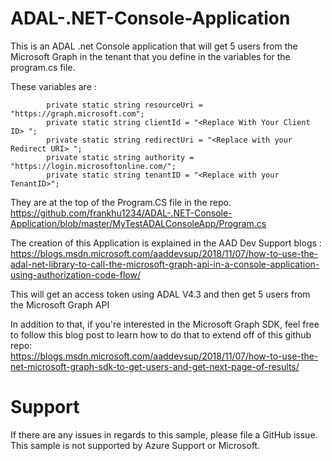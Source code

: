 # ADAL-.NET-Console-Application
This is an ADAL .net Console application that will get 5 users from the Microsoft Graph in the tenant that you define in the variables for the program.cs file.

These variables are :
```
        private static string resourceUri = "https://graph.microsoft.com";
        private static string clientId = "<Replace With Your Client ID> ";
        private static string redirectUri = "<Replace with your Redirect URI> ";
        private static string authority = "https://login.microsoftonline.com/";
        private static string tenantID = "<Replace with your TenantID>";
```
They are at the top of the Program.CS file in the repo. https://github.com/frankhu1234/ADAL-.NET-Console-Application/blob/master/MyTestADALConsoleApp/Program.cs

The creation of this Application is explained in the AAD Dev Support blogs : https://blogs.msdn.microsoft.com/aaddevsup/2018/11/07/how-to-use-the-adal-net-library-to-call-the-microsoft-graph-api-in-a-console-application-using-authorization-code-flow/

This will get an access token using ADAL V4.3 and then get 5 users from the Microsoft Graph API 

In addition to that, if you're interested in the Microsoft Graph SDK, feel free to follow this blog post to learn how to do that to extend off of this github repo:  
https://blogs.msdn.microsoft.com/aaddevsup/2018/11/07/how-to-use-the-net-microsoft-graph-sdk-to-get-users-and-get-next-page-of-results/

# Support

If there are any issues in regards to this sample, please file a GitHub issue. This sample is not supported by Azure Support or Microsoft. 

